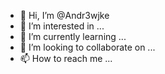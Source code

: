 - 👋 Hi, I’m @Andr3wjke
- 👀 I’m interested in ...
- 🌱 I’m currently learning ...
- 💞️ I’m looking to collaborate on ...
- 📫 How to reach me ...

<!---
Andr3wjke/Andr3wjke is a ✨ special ✨ repository because its `README.md` (this file) appears on your GitHub profile.
You can click the Preview link to take a look at your changes.
--->
